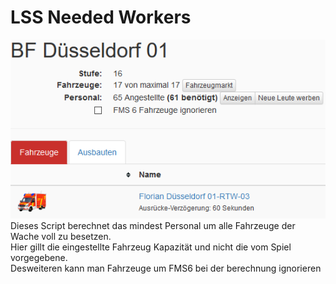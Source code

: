 <h1>LSS Needed Workers</h1>
<img src="preview.bmp">
Dieses Script berechnet das mindest Personal um alle Fahrzeuge der Wache voll zu besetzen.<br>
Hier gillt die eingestellte Fahrzeug Kapazität und nicht die vom Spiel vorgegebene.<br>
Desweiteren kann man Fahrzeuge um FMS6 bei der berechnung ignorieren